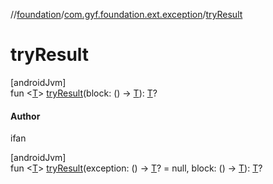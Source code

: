 //[foundation](../../index.md)/[com.gyf.foundation.ext.exception](index.md)/[tryResult](try-result.md)

# tryResult

[androidJvm]\
fun &lt;[T](try-result.md)&gt; [tryResult](try-result.md)(block: () -&gt; [T](try-result.md)): [T](try-result.md)?

#### Author

ifan

[androidJvm]\
fun &lt;[T](try-result.md)&gt; [tryResult](try-result.md)(exception: () -&gt; [T](try-result.md)? = null, block: () -&gt; [T](try-result.md)): [T](try-result.md)?